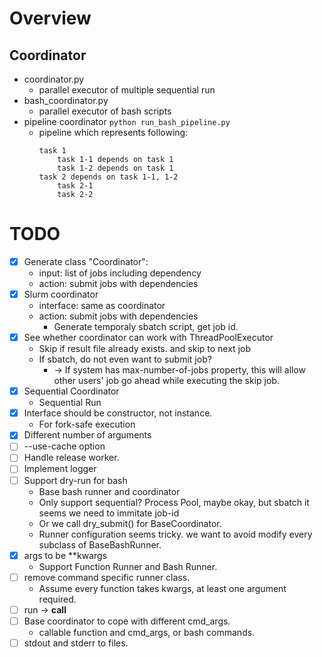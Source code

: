 # Overview

## Coordinator
- coordinator.py
    - parallel executor of multiple sequential run
- bash_coordinator.py
    - parallel executor of bash scripts
- pipeline coordinator
    `python run_bash_pipeline.py`
    - pipeline which represents following:
        ```
        task 1
            task 1-1 depends on task 1
            task 1-2 depends on task 1
        task 2 depends on task 1-1, 1-2
            task 2-1
            task 2-2
        ```


# TODO
- [x] Generate class "Coordinator":
    - input: list of jobs including dependency
    - action: submit jobs with dependencies
- [x] Slurm coordinator
    - interface: same as coordinator
    - action: submit jobs with dependencies
        - Generate temporaly sbatch script, get job id.
- [x] See whether coordinator can work with ThreadPoolExecutor
    - Skip if result file already exists. and skip to next job
    - If sbatch, do not even want to submit job?
        - -> If system has max-number-of-jobs property, this will allow other users' job go ahead while executing the skip job.
- [x] Sequential Coordinator
    - Sequential Run
- [x] Interface should be constructor, not instance.
    - For fork-safe execution
- [x] Different number of arguments
- [ ] --use-cache option
- [ ] Handle release worker.
- [ ] Implement logger
- [ ] Support dry-run for bash
    - Base bash runner and coordinator
    - Only support sequential? Process Pool, maybe okay, but sbatch it seems we need to immitate job-id
    - Or we call dry_submit() for BaseCoordinator.
    - Runner configuration seems tricky. we want to avoid modify every subclass of BaseBashRunner.
- [x] args to be **kwargs
    - Support Function Runner and Bash Runner.
- [ ] remove command specific runner class.
    - Assume every function takes kwargs, at least one argument required.
- [ ] run -> __call__
- [ ] Base coordinator to cope with different cmd_args.
    - callable function and cmd_args, or bash commands.
- [ ] stdout and stderr to files.